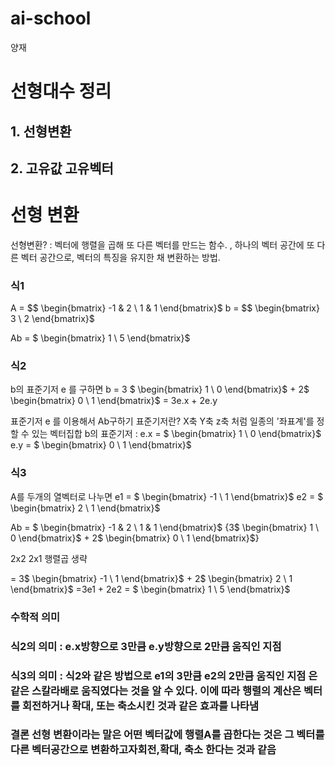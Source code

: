 # ai-school
양재
# 선형대수 정리
##    1. 선형변환
##    2. 고유값 고유벡터

# 선형 변환
선형변환? : 벡터에 행렬을 곱해 또 다른 벡터를 만드는 함수. , 하나의 벡터 공간에 또 다른 벡터 공간으로, 벡터의 특징을 유지한 채 변환하는 방법.
### 식1
A = 
$$ \begin{bmatrix}
-1 & 2 \\
1 & 1
\end{bmatrix}$
  b = $$
  \begin{bmatrix}
3 \\
2
\end{bmatrix}$

Ab = 
$ \begin{bmatrix}
1 \\
5
\end{bmatrix}$

### 식2
b의 표준기저 e 를 구하면
b = 3 $ \begin{bmatrix}
1 \\
0
\end{bmatrix}$ + 
2$ \begin{bmatrix}
0 \\
1
\end{bmatrix}$
= 3e.x + 2e.y

표준기저 e 를 이용해서 Ab구하기
표준기저란? X축 Y축 z축 처럼 일종의 '좌표계'를 정할 수 있는 벡터집합
b의 표준기저 : 
e.x = $ \begin{bmatrix}
1 \\
0
\end{bmatrix}$
e.y = $ \begin{bmatrix}
0 \\
1
\end{bmatrix}$



### 식3
A를 두개의 열벡터로 나누면 
e1 = $ \begin{bmatrix}
-1 \\
1
\end{bmatrix}$
e2 = $ \begin{bmatrix}
2 \\
1
\end{bmatrix}$


Ab = $ \begin{bmatrix}
-1 & 2 \\
1 & 1
\end{bmatrix}$
{3$ \begin{bmatrix}
1 \\
0
\end{bmatrix}$
+
2$ \begin{bmatrix}
0 \\
1
\end{bmatrix}$}


2x2 2x1 행렬곱 생략

= 3$ \begin{bmatrix}
-1 \\
1
\end{bmatrix}$
+
2$ \begin{bmatrix}
2 \\
1
\end{bmatrix}$
=3e1 + 2e2 = $ \begin{bmatrix}
1 \\
5
\end{bmatrix}$

### 수학적 의미
### 식2의 의미 : e.x방향으로 3만큼 e.y방향으로 2만큼 움직인 지점

### 식3의 의미 : 식2와 같은 방법으로 e1의 3만큼 e2의 2만큼 움직인 지점 은 같은 스칼라배로 움직였다는 것을 알 수 있다.  이에 따라 행렬의 계산은 벡터를 회전하거나 확대, 또는 축소시킨 것과 같은 효과를 나타냄

### 결론 선형 변환이라는 말은 어떤 벡터값에 행렬A를 곱한다는 것은 그 벡터를 다른 벡터공간으로 변환하고자회전,확대, 축소 한다는 것과 같음
